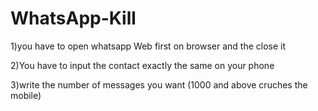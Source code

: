 # WhatsApp-Kill
1)you have to open whatsapp Web first on browser and the close it 

2)You have to input the contact exactly the same on your phone 

3)write the number of messages you want (1000 and above cruches the mobile)
